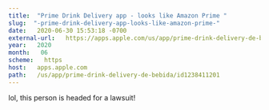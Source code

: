 ```yaml
---
title:  "‎Prime Drink Delivery app - looks like Amazon Prime " 
slug:  "-prime-drink-delivery-app-looks-like-amazon-prime-" 
date:   2020-06-30 15:53:18 -0700 
external-url:   https://apps.apple.com/us/app/prime-drink-delivery-de-bebida/id1238411201?mt=8&ign-mpt=uo%3D4 
year:   2020 
month:   06 
scheme:   https 
host:   apps.apple.com 
path:   /us/app/prime-drink-delivery-de-bebida/id1238411201 
---
```


lol, this person is headed for a lawsuit! 